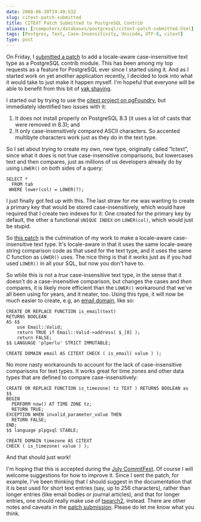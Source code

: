 ```yaml
--- 
date: 2008-06-30T19:49:53Z
slug: citext-patch-submitted
title: CITEXT Patch Submitted to PostgreSQL Contrib
aliases: [/computers/databases/postgresql/citext-patch-submitted.html]
tags: [Postgres, Text, Case-Insensitivity, Unicode, UTF-8, citext]
type: post
---
```


On Friday, I [submitted a patch] to add a locale-aware case-insensitive text
type as a PostgreSQL contrib module. This has been among my top requests as a
feature for PostgreSQL ever since I started using it. And as I started work on
yet another application recently, I decided to look into what it would take to
just make it happen myself. I'm hopeful that everyone will be able to benefit
from this bit of [yak shaving].

I started out by trying to use the [citext project on pgFoundry], but
immediately identified two issues with it:

1.  It does not install properly on PostgreSQL 8.3 (it uses a lot of casts that
    were removed in 8.3); and
2.  It only case-insensitively compared ASCII characters. So accented multibyte
    characters work just as they do in the text type.

So I set about trying to create my own, new type, originally called “lctext”,
since what it does is not true case-insensitive comparisons, but lowercases text
and then compares, just as millions of us developers already do by using
`LOWER()` on both sides of a query:

``` postgres
SELECT *
  FROM tab
 WHERE lower(col) = LOWER(?);
```

I just finally got fed up with this. The last straw for me was wanting to create
a primary key that would be stored case-insensitively, which would have required
that I create two indexes for it: One created for the primary key by default,
the other a functional `UNIQUE INDEX` on `LOWER(col)`, which would just be
stupid.

So [this patch][submitted a patch] is the culmination of my work to make a
locale-aware case-insensitive text type. It's locale-aware in that it uses the
same locale-aware string comparison code as that used for the text type, and it
uses the same C function as `LOWER()` uses. The nice thing is that it works just
as if you had used `LOWER()` in all your SQL, but now you don't have to.

So while this is not a *true* case-insensitive text type, in the sense that it
doesn't do a case-insensitive comparison, but changes the cases and *then*
compares, it is likely more efficient than the `LOWER()` workaround that we've
all been using for years, and it neater, too. Using this type, it will now be
much easier to create, e.g, an [email domain], like so:

``` postgres
CREATE OR REPLACE FUNCTION is_email(text)
RETURNS BOOLEAN
AS $$
    use Email::Valid;
    return TRUE if Email::Valid->address( $_[0] );
    return FALSE;
$$ LANGUAGE 'plperlu' STRICT IMMUTABLE;

CREATE DOMAIN email AS CITEXT CHECK ( is_email( value ) );
```

No more nasty workarounds to account for the lack of case-insensitive
comparisons for text types. It works great for time zones and other data types
that are defined to compare case-insensitively:

``` postgres
CREATE OR REPLACE FUNCTION is_timezone( tz TEXT ) RETURNS BOOLEAN as $$
BEGIN
  PERFORM now() AT TIME ZONE tz;
  RETURN TRUE;
EXCEPTION WHEN invalid_parameter_value THEN
  RETURN FALSE;
END;
$$ language plpgsql STABLE;

CREATE DOMAIN timezone AS CITEXT
CHECK ( is_timezone( value ) );
```

And that should just work!

I'm hoping that this is accepted during the [July CommitFest]. Of course I will
welcome suggestions for how to improve it. Since I sent the patch, for example,
I've been thinking that I should suggest in the documentation that it is best
used for short text entries (say, up to 256 characters), rather than longer
entries (like email bodies or journal articles), and that for longer entries,
one should really make use of [tsearch2], instead. There are other notes and
caveats in the [patch submission][submitted a patch]. Please do let me know what
you think.

  [submitted a patch]: http://archives.postgresql.org/message-id/4013F1AE-FE1B-427B-8C23-1A5681DA297E@kineticode.com
    "PATCH: CITEXT 2.0"
  [yak shaving]: http://en.wiktionary.org/wiki/yak_shaving
    "Wiktionary: “yak shaving”"
  [citext project on pgFoundry]: http://pgfoundry.org/projects/citext/
  [email domain]: http://www.varlena.com/GeneralBits/128.php
    "PostgreSQL General Bits: “Base Type using Domains”"
  [July CommitFest]: http://wiki.postgresql.org/index.php?title=CommitFest:2008-07
    "PostgreSQL CommitFest:2008-07"
  [tsearch2]: https://www.postgresql.org/docs/current/textsearch.html
    "PostgreSQL Documentation: Chapter 12. Full Text Search"
